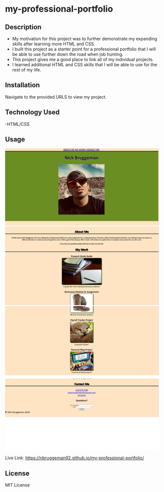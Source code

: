 # my-professional-portfolio

## Description

- My motivation for this project was to further demonstrate my expanding skills after learning more HTML and CSS.
- I built this project as a starter point for a professional portfolio that I will be able to use further down the road when job hunting.
- This project gives me a good place to link all of my individual projects.
- I learned additional HTML and CSS skills that I will be able to use for the rest of my life.

## Installation

Navigate to the provided URLS to view my project.

## Technology Used

-HTML/CSS

## Usage

![picture1](/assets/images/project2pic1re.jpg)
![picture2](/assets/images/project2pic2re.jpg)
![picture3](/assets/images/project2pic3re.jpg)
![picture4](/assets/images/project2pic4re.jpg)

Live Link: https://nbruggeman92.github.io/my-professional-portfolio/

## License

MIT License